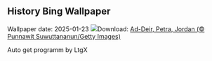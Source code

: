 ## History Bing Wallpaper
Wallpaper date: 2025-01-23
![](https://www.bing.com/th?id=OHR.PetraMonastery_EN-GB4623557481_UHD.jpg&w=1000)Download: [Ad-Deir, Petra, Jordan (© Punnawit Suwuttananun/Getty Images)](https://www.bing.com/th?id=OHR.PetraMonastery_EN-GB4623557481_UHD.jpg)

Auto get programm by LtgX
